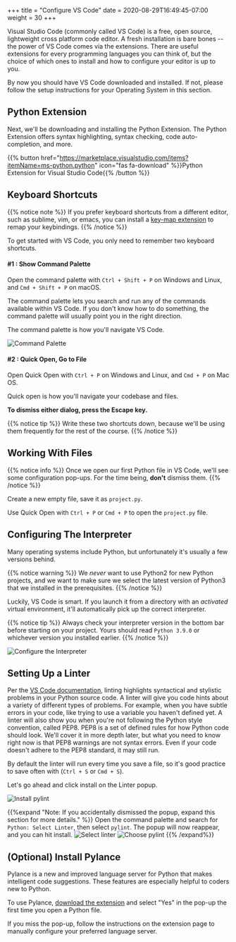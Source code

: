 +++
title = "Configure VS Code"
date = 2020-08-29T16:49:45-07:00
weight = 30
+++

Visual Studio Code (commonly called VS Code) is a free, open source, lightweight cross platform code editor. A fresh installation is bare bones -- the power of VS Code comes via the extensions. There are useful extensions for every programming languages you can think of, but the choice of which ones to install and how to configure your editor is up to you.

By now you should have VS Code downloaded and installed. If not, please follow the setup instructions for your Operating System in this section.

## Python Extension

Next, we'll be downloading and installing the Python Extension. The Python Extension offers syntax highlighting, syntax checking, code auto-completion, and more.

 {{% button href="https://marketplace.visualstudio.com/items?itemName=ms-python.python" icon="fas fa-download" %}}Python Extension for Visual Studio Code{{% /button %}}


## Keyboard Shortcuts

{{% notice note %}}
If you prefer keyboard shortcuts from a different editor, such as sublime, vim, or emacs, you can install a [key-map extension](https://code.visualstudio.com/docs/getstarted/keybindings#_keymap-extensions) to remap your keybindings.
{{% /notice %}}

To get started with VS Code, you only need to remember two keyboard shortcuts.

#### #1 : Show Command Palette

Open the command palette with `Ctrl + Shift + P` on Windows and Linux, and `Cmd + Shift + P` on macOS.

The command palette lets you search and run any of the commands available within VS Code. If you don't know how to do something, the command palette will usually point you in the right direction.

The command palette is how you'll navigate VS Code.

![Command Palette](/00_course_intro/images/command-palette.png?classes=shadow,border "The VS Code Command Palette")

#### #2 : Quick Open, Go to File

Open Quick Open with `Ctrl + P` on Windows and Linux, and `Cmd + P` on Mac OS.

Quick open is how you'll navigate your codebase and files.

**To dismiss either dialog, press the Escape key.**

{{% notice tip %}}
Write these two shortcuts down, because we'll be using them frequently for the rest of the course.
{{% /notice %}}

## Working With Files

{{% notice info %}}
Once we open our first Python file in VS Code, we'll see some configuration pop-ups. For the time being, **don't** dismiss them.
{{% /notice %}}

Create a new empty file, save it as `project.py`. 

Use Quick Open with `Ctrl + P` or `Cmd + P` to open the `project.py` file.

## Configuring The Interpreter

Many operating systems include Python, but unfortunately it's usually a few versions behind.

{{% notice warning %}}
We _never_ want to use Python2 for new Python projects, and we want to make sure we select the latest version of Python3 that we installed in the prerequisites.
{{% /notice %}}


Luckily, VS Code is smart. If you launch it from a directory with an *activated* virtual environment, it'll automatically pick up the correct interpreter. 

{{% notice tip %}}
Always check your interpreter version in the bottom bar before starting on your project. Yours should read `Python 3.9.0` or whichever version you installed earlier.
{{% /notice %}}



![Configure the Interpreter](/00_course_intro/images/vs-configure-interpreter.png?classes=shadow,border "The VS Code Python Extension Interpreter")

## Setting Up a Linter

Per the [VS Code documentation](https://code.visualstudio.com/docs/python/linting), linting highlights syntactical and stylistic problems in your Python source code. A linter will give you code hints about a variety of different types of problems. For example, when you have subtle errors in your code, like trying to use a variable you haven't defined yet. A linter will also show you when you're not following the Python style convention, called PEP8. PEP8 is a set of defined rules for how Python code should look. We'll cover it in more depth later, but what you need to know right now is that PEP8 warnings are not syntax errors. Even if your code doesn't adhere to the PEP8 standard, it may still run.

By default the linter will run every time you save a file, so it's good practice to save often with (`Ctrl + S` or `Cmd + S`).

Let's go ahead and click install on the Linter popup.

![Install pylint](/00_course_intro/images/vs-install-pylint.png?classes=shadow,border)

{{%expand "Note: If you accidentally dismissed the popup, expand this section for more details." %}}
Open the command palette and search for `Python: Select Linter`, then select `pylint`. The popup will now reappear, and you can hit install. 
![Select linter](/00_course_intro/images/vs-select-linter.png?classes=shadow,border)
![Choose pylint](/00_course_intro/images/vs-select-pylint.png?classes=shadow,border)
{{% /expand%}}

## (Optional) Install Pylance

Pylance is a new and improved language server for Python that makes intelligent code suggestions. These features are especially helpful to coders new to Python.

To use Pylance, [download the extension](https://marketplace.visualstudio.com/items?itemName=ms-python.vscode-pylance) and select "Yes" in the pop-up the first time you open a Python file. 

If you miss the pop-up, follow the instructions on the extension page to manually configure your preferred language server.